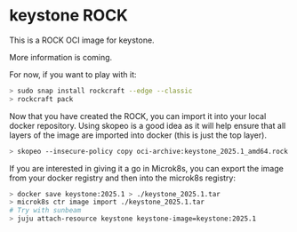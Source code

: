 # keystone ROCK

This is a ROCK OCI image for keystone.

More information is coming.

For now, if you want to play with it:

```bash
> sudo snap install rockcraft --edge --classic
> rockcraft pack
```

Now that you have created the ROCK, you can import it into
your local docker repository. Using skopeo is a good idea as
it will help ensure that all layers of the image are imported
into docker (this is just the top layer).

```bash
> skopeo --insecure-policy copy oci-archive:keystone_2025.1_amd64.rock docker-daemon:keystone:2025.1
```

If you are interested in giving it a go in Microk8s, you can
export the image from your docker registry and then into the
microk8s registry:

```bash
> docker save keystone:2025.1 > ./keystone_2025.1.tar
> microk8s ctr image import ./keystone_2025.1.tar
# Try with sunbeam
> juju attach-resource keystone keystone-image=keystone:2025.1
```
